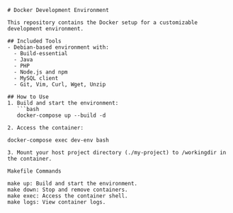 ```
# Docker Development Environment

This repository contains the Docker setup for a customizable development environment.

## Included Tools
- Debian-based environment with:
  - Build-essential
  - Java
  - PHP
  - Node.js and npm
  - MySQL client
  - Git, Vim, Curl, Wget, Unzip

## How to Use
1. Build and start the environment:
   ```bash
   docker-compose up --build -d

2. Access the container:

docker-compose exec dev-env bash

3. Mount your host project directory (./my-project) to /workingdir in the container.

Makefile Commands

make up: Build and start the environment.
make down: Stop and remove containers.
make exec: Access the container shell.
make logs: View container logs.

```


